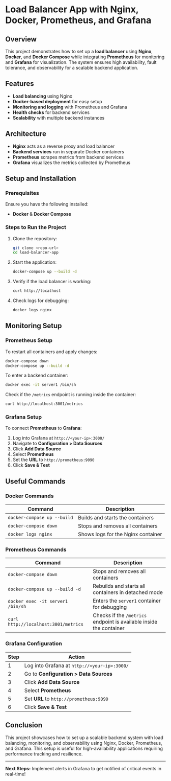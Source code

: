 # Load Balancer App with Nginx, Docker, Prometheus, and Grafana

## Overview
This project demonstrates how to set up a **load balancer** using **Nginx**, **Docker**, and **Docker Compose** while integrating **Prometheus** for monitoring and **Grafana** for visualization. The system ensures high availability, fault tolerance, and observability for a scalable backend application.

## Features
- **Load balancing** using Nginx
- **Docker-based deployment** for easy setup
- **Monitoring and logging** with Prometheus and Grafana
- **Health checks** for backend services
- **Scalability** with multiple backend instances

## Architecture
- **Nginx** acts as a reverse proxy and load balancer
- **Backend services** run in separate Docker containers
- **Prometheus** scrapes metrics from backend services
- **Grafana** visualizes the metrics collected by Prometheus

## Setup and Installation

### Prerequisites
Ensure you have the following installed:
- **Docker** & **Docker Compose**

### Steps to Run the Project
1. Clone the repository:
   ```bash
   git clone <repo-url>
   cd load-balancer-app
   ```
2. Start the application:
   ```bash
   docker-compose up --build -d
   ```
3. Verify if the load balancer is working:
   ```bash
   curl http://localhost
   ```
4. Check logs for debugging:
   ```bash
   docker logs nginx
   ```

## Monitoring Setup

### Prometheus Setup
To restart all containers and apply changes:
```bash
docker-compose down
docker-compose up --build -d
```

To enter a backend container:
```bash
docker exec -it server1 /bin/sh
```

Check if the `/metrics` endpoint is running inside the container:
```bash
curl http://localhost:3001/metrics
```

### Grafana Setup
To connect **Prometheus** to **Grafana**:
1. Log into Grafana at `http://<your-ip>:3000/`
2. Navigate to **Configuration > Data Sources**
3. Click **Add Data Source**
4. Select **Prometheus**
5. Set the **URL** to `http://prometheus:9090`
6. Click **Save & Test**

## Useful Commands

### Docker Commands
| Command | Description |
|---------|-------------|
| `docker-compose up --build` | Builds and starts the containers |
| `docker-compose down` | Stops and removes all containers |
| `docker logs nginx` | Shows logs for the Nginx container |

### Prometheus Commands
| Command | Description |
|---------|-------------|
| `docker-compose down` | Stops and removes all containers |
| `docker-compose up --build -d` | Rebuilds and starts all containers in detached mode |
| `docker exec -it server1 /bin/sh` | Enters the `server1` container for debugging |
| `curl http://localhost:3001/metrics` | Checks if the `/metrics` endpoint is available inside the container |

### Grafana Configuration
| Step | Action |
|------|--------|
| 1 | Log into Grafana at `http://<your-ip>:3000/` |
| 2 | Go to **Configuration > Data Sources** |
| 3 | Click **Add Data Source** |
| 4 | Select **Prometheus** |
| 5 | Set **URL** to `http://prometheus:9090` |
| 6 | Click **Save & Test** |

## Conclusion
This project showcases how to set up a scalable backend system with load balancing, monitoring, and observability using Nginx, Docker, Prometheus, and Grafana. This setup is useful for high-availability applications requiring performance tracking and resilience.

---
**Next Steps:** Implement alerts in Grafana to get notified of critical events in real-time!


